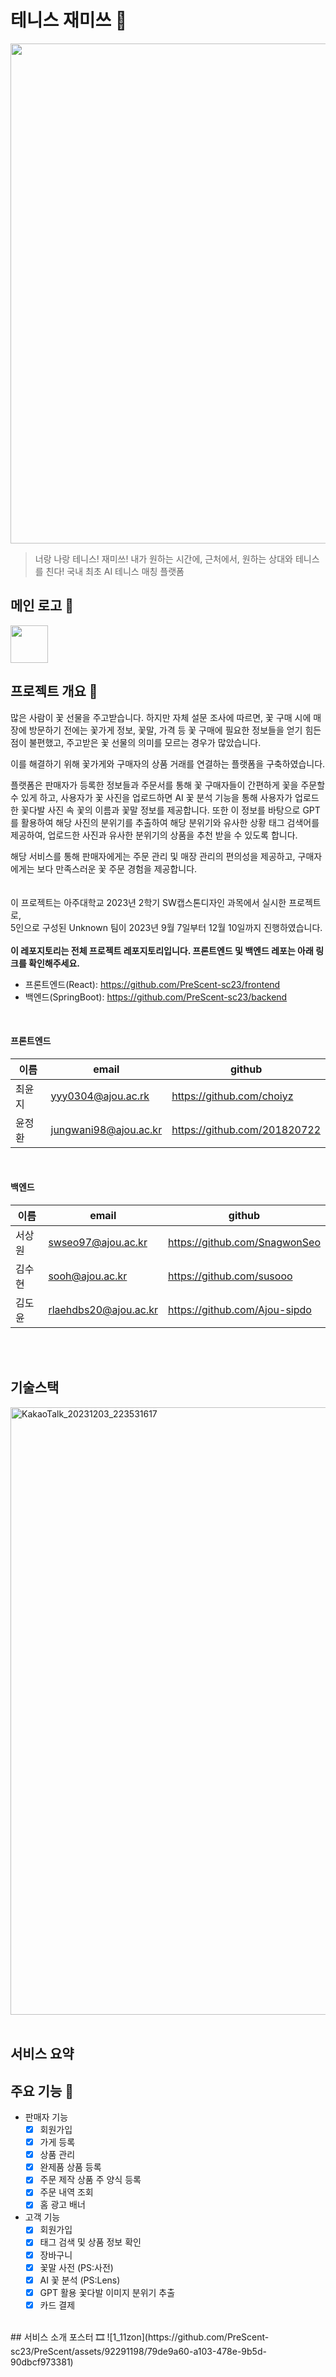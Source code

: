 # 테니스 재미쓰 🎾
<img src="[https://github.com/PreScent-sc23/frontend/assets/134992891/ff0083b6-5299-44db-ad8d-888b855a41bf](https://github.com/Dolmaeng/TennisJamiss_Frontend/blob/main/assets/images/tennis.logo.svg)" width="800" height="auto"/>

> 너랑 나랑 테니스! 재미쓰!
> 내가 원하는 시간에, 근처에서, 원하는 상대와 테니스를 친다!
> 국내 최초 AI 테니스 매칭 플랫폼

## 메인 로고 🎨
<img src="https://github.com/PreScent-sc23/frontend/assets/134992891/3fd67d35-404d-4794-a435-84df6bd03c1e/svglogo.svg" width="60" height="60"/>

## 프로젝트 개요 📖
  많은 사람이 꽃 선물을 주고받습니다. 
  하지만 자체 설문 조사에 따르면, 꽃 구매 시에 매장에 방문하기 전에는 꽃가게 정보, 꽃말, 가격 등 꽃 구매에 필요한 정보들을 얻기 힘든 점이 불편했고, 
  주고받은 꽃 선물의 의미를 모르는 경우가 많았습니다.

  이를 해결하기 위해 꽃가게와 구매자의 상품 거래를 연결하는 플랫폼을 구축하였습니다. 
  
  플랫폼은 판매자가 등록한 정보들과 주문서를 통해 꽃 구매자들이 간편하게 꽃을 주문할 수 있게 하고, 
  사용자가 꽃 사진을 업로드하면  AI 꽃 분석 기능을 통해 사용자가 업로드한 꽃다발 사진 속 꽃의 이름과 꽃말 정보를 제공합니다. 
  또한 이 정보를 바탕으로 GPT를 활용하여 해당 사진의 분위기를 추출하여 해당 분위기와 유사한 상황 태그 검색어를 제공하여, 업로드한 사진과 유사한 분위기의 상품을 추천 받을 수 있도록 합니다.
  
  해당 서비스를 통해 판매자에게는 주문 관리 및 매장 관리의 편의성을 제공하고, 구매자에게는 보다 만족스러운 꽃 주문 경험을 제공합니다.
<br/><br/><br/>
이 프로젝트는 아주대학교 2023년 2학기 SW캡스톤디자인 과목에서 실시한 프로젝트로,<br/> 
5인으로 구성된 Unknown 팀이 2023년 9월 7일부터 12월 10일까지 진행하였습니다.
<br/> <br/> 
**이 레포지토리는 전체 프로젝트 레포지토리입니다. 프론트엔드 및 백엔드 레포는 아래 링크를 확인해주세요.**
<br/> 
- 프론트엔드(React): https://github.com/PreScent-sc23/frontend
- 백엔드(SpringBoot): https://github.com/PreScent-sc23/backend

<br/>

#### 프론트엔드
|**이름**|**email**|**github**|
|--|-----|-----|
|최윤지|yyy0304@ajou.ac.rk|https://github.com/choiyz|
|윤정환|jungwani98@ajou.ac.kr|https://github.com/201820722|

<br/> 

#### 백엔드
|**이름**|**email**|**github**|
|--|-----|-----|
|서상원|swseo97@ajou.ac.kr|https://github.com/SnagwonSeo|
|김수현|sooh@ajou.ac.kr|https://github.com/susooo|
|김도윤|rlaehdbs20@ajou.ac.kr|https://github.com/Ajou-sipdo|

<br/> <br/>
## 기술스택
<img width="972" alt="KakaoTalk_20231203_223531617" src="https://github.com/PreScent-sc23/PreScent/assets/118275773/3a171f29-e91a-41e9-ab91-6305340ca04e">
<br/> <br/>

## 서비스 요약
## 주요 기능 🌷
- 판매자 기능
  - [x] 회원가입
  - [x] 가게 등록
  - [x] 상품 관리 
  - [x] 완제품 상품 등록
  - [x] 주문 제작 상품 주 양식 등록
  - [x] 주문 내역 조회
  - [x] 홈 광고 배너

- 고객 기능
  - [x] 회원가입
  - [x] 태그 검색 및 상품 정보 확인
  - [x] 장바구니
  - [x] 꽃말 사전 (PS:사전)
  - [x] AI 꽃 분석 (PS:Lens)
  - [x] GPT 활용 꽃다발 이미지 분위기 추출 
  - [x] 카드 결제
<br/>
## 서비스 소개 포스터 🎞
![1_11zon](https://github.com/PreScent-sc23/PreScent/assets/92291198/79de9a60-a103-478e-9b5d-90dbcf973381)

